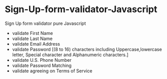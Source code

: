 # Sign-Up-form-validator-Javascript

Sign Up form validator pure Javascript

* validate First Name
* validate Last Name
* validate Email Address
* validate Password [(8 to 16) characters including Uppercase,lowercase letter, Special character and Alphanumeric characters.]
* validate U.S. Phone Number
* validate Password Matching 
* validate agreeing on Terms of Service 
